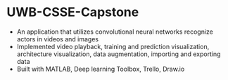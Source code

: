 # UWB-CSSE-Capstone
- An application that utilizes convolutional neural networks recognize actors in videos and images
- Implemented video playback, training and prediction visualization, architecture visualization, data augmentation, importing and exporting data
- Built with MATLAB, Deep learning Toolbox, Trello, Draw.io
